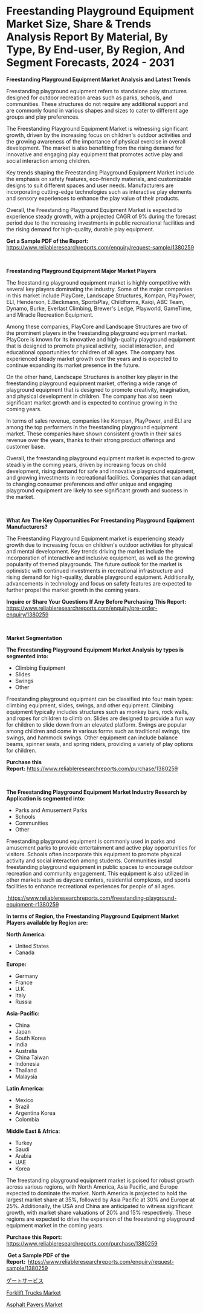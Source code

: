 <p><h1>Freestanding Playground Equipment Market Size, Share & Trends Analysis Report By Material, By Type, By End-user, By Region, And Segment Forecasts, 2024 - 2031</h1></p><p><strong>Freestanding Playground Equipment Market Analysis and Latest Trends</strong></p>
<p><p>Freestanding playground equipment refers to standalone play structures designed for outdoor recreation areas such as parks, schools, and communities. These structures do not require any additional support and are commonly found in various shapes and sizes to cater to different age groups and play preferences.</p><p>The Freestanding Playground Equipment Market is witnessing significant growth, driven by the increasing focus on children's outdoor activities and the growing awareness of the importance of physical exercise in overall development. The market is also benefiting from the rising demand for innovative and engaging play equipment that promotes active play and social interaction among children.</p><p>Key trends shaping the Freestanding Playground Equipment Market include the emphasis on safety features, eco-friendly materials, and customizable designs to suit different spaces and user needs. Manufacturers are incorporating cutting-edge technologies such as interactive play elements and sensory experiences to enhance the play value of their products.</p><p>Overall, the Freestanding Playground Equipment Market is expected to experience steady growth, with a projected CAGR of 9% during the forecast period due to the increasing investments in public recreational facilities and the rising demand for high-quality, durable play equipment.</p></p>
<p><strong>Get a Sample PDF of the Report:&nbsp;</strong> <a href="https://www.reliableresearchreports.com/enquiry/request-sample/1380259">https://www.reliableresearchreports.com/enquiry/request-sample/1380259</a></p>
<p>&nbsp;</p>
<p><strong>Freestanding Playground Equipment Major Market Players</strong></p>
<p><p>The freestanding playground equipment market is highly competitive with several key players dominating the industry. Some of the major companies in this market include PlayCore, Landscape Structures, Kompan, PlayPower, ELI, Henderson, E.Beckmann, SportsPlay, Childforms, Kaiqi, ABC Team, Dynamo, Burke, Everlast Climbing, Brewer's Ledge, Playworld, GameTime, and Miracle Recreation Equipment.</p><p>Among these companies, PlayCore and Landscape Structures are two of the prominent players in the freestanding playground equipment market. PlayCore is known for its innovative and high-quality playground equipment that is designed to promote physical activity, social interaction, and educational opportunities for children of all ages. The company has experienced steady market growth over the years and is expected to continue expanding its market presence in the future.</p><p>On the other hand, Landscape Structures is another key player in the freestanding playground equipment market, offering a wide range of playground equipment that is designed to promote creativity, imagination, and physical development in children. The company has also seen significant market growth and is expected to continue growing in the coming years.</p><p>In terms of sales revenue, companies like Kompan, PlayPower, and ELI are among the top performers in the freestanding playground equipment market. These companies have shown consistent growth in their sales revenue over the years, thanks to their strong product offerings and customer base.</p><p>Overall, the freestanding playground equipment market is expected to grow steadily in the coming years, driven by increasing focus on child development, rising demand for safe and innovative playground equipment, and growing investments in recreational facilities. Companies that can adapt to changing consumer preferences and offer unique and engaging playground equipment are likely to see significant growth and success in the market.</p></p>
<p>&nbsp;</p>
<p><strong>What Are The Key Opportunities For Freestanding Playground Equipment Manufacturers?</strong></p>
<p><p>The Freestanding Playground Equipment market is experiencing steady growth due to increasing focus on children's outdoor activities for physical and mental development. Key trends driving the market include the incorporation of interactive and inclusive equipment, as well as the growing popularity of themed playgrounds. The future outlook for the market is optimistic with continued investments in recreational infrastructure and rising demand for high-quality, durable playground equipment. Additionally, advancements in technology and focus on safety features are expected to further propel the market growth in the coming years.</p></p>
<p><strong>Inquire or Share Your Questions If Any Before Purchasing This Report:</strong> <a href="https://www.reliableresearchreports.com/enquiry/pre-order-enquiry/1380259">https://www.reliableresearchreports.com/enquiry/pre-order-enquiry/1380259</a></p>
<p>&nbsp;</p>
<p><strong>Market Segmentation</strong></p>
<p><strong>The Freestanding Playground Equipment Market Analysis by types is segmented into:</strong></p>
<p><ul><li>Climbing Equipment</li><li>Slides</li><li>Swings</li><li>Other</li></ul></p>
<p><p>Freestanding playground equipment can be classified into four main types: climbing equipment, slides, swings, and other equipment. Climbing equipment typically includes structures such as monkey bars, rock walls, and ropes for children to climb on. Slides are designed to provide a fun way for children to slide down from an elevated platform. Swings are popular among children and come in various forms such as traditional swings, tire swings, and hammock swings. Other equipment can include balance beams, spinner seats, and spring riders, providing a variety of play options for children.</p></p>
<p><strong>Purchase this Report:&nbsp;</strong><a href="https://www.reliableresearchreports.com/purchase/1380259">https://www.reliableresearchreports.com/purchase/1380259</a></p>
<p>&nbsp;</p>
<p><strong>The Freestanding Playground Equipment Market Industry Research by Application is segmented into:</strong></p>
<p><ul><li>Parks and Amusement Parks</li><li>Schools</li><li>Communities</li><li>Other</li></ul></p>
<p><p>Freestanding playground equipment is commonly used in parks and amusement parks to provide entertainment and active play opportunities for visitors. Schools often incorporate this equipment to promote physical activity and social interaction among students. Communities install freestanding playground equipment in public spaces to encourage outdoor recreation and community engagement. This equipment is also utilized in other markets such as daycare centers, residential complexes, and sports facilities to enhance recreational experiences for people of all ages.</p></p>
<p><a href="https://www.reliableresearchreports.com/freestanding-playground-equipment-r1380259">&nbsp;https://www.reliableresearchreports.com/freestanding-playground-equipment-r1380259</a></p>
<p><strong>In terms of Region, the Freestanding Playground Equipment Market Players available by Region are:</strong></p>
<p>
    <p> <strong> North America: </strong>
        <ul>
            <li>United States</li>
            <li>Canada</li>
        </ul>
        </p> 
    <p> <strong> Europe: </strong>
        <ul>
            <li>Germany</li>
            <li>France</li>
            <li>U.K.</li>
            <li>Italy</li>
            <li>Russia</li>
        </ul>
        </p> 
    <p> <strong> Asia-Pacific: </strong>
        <ul>
            <li>China</li>
            <li>Japan</li>
            <li>South Korea</li>
            <li>India</li>
            <li>Australia</li>
            <li>China Taiwan</li>
            <li>Indonesia</li>
            <li>Thailand</li>
            <li>Malaysia</li>
        </ul>
        </p> 
    <p> <strong> Latin America: </strong>
        <ul>
            <li>Mexico</li>
            <li>Brazil</li>
            <li>Argentina Korea</li>
            <li>Colombia</li>
        </ul>
        </p> 
    <p> <strong> Middle East & Africa: </strong>
        <ul>
            <li>Turkey</li>
            <li>Saudi</li>
            <li>Arabia</li>
            <li>UAE</li>
            <li>Korea</li>
        </ul>
    </p>
    </p>
<p><p>The freestanding playground equipment market is poised for robust growth across various regions, with North America, Asia Pacific, and Europe expected to dominate the market. North America is projected to hold the largest market share at 35%, followed by Asia Pacific at 30% and Europe at 25%. Additionally, the USA and China are anticipated to witness significant growth, with market share valuations of 20% and 15% respectively. These regions are expected to drive the expansion of the freestanding playground equipment market in the coming years.</p></p>
<p><strong>Purchase this Report: </strong><a href="https://www.reliableresearchreports.com/purchase/1380259">https://www.reliableresearchreports.com/purchase/1380259</a></p>
<p>&nbsp;<strong>Get a Sample PDF of the Report:&nbsp;&nbsp;</strong><a href="https://www.reliableresearchreports.com/enquiry/request-sample/1380259">https://www.reliableresearchreports.com/enquiry/request-sample/1380259</a></p>
<p><strong></strong></p>
<p><p><a href="https://github.com/tanyaali3/Market-Research-Report-List-1/blob/main/608410938827.md">ゲートサービス</a></p><p><a href="https://github.com/Airanohannonzb68e5pb53oc1/Market-Research-Report-List-2/blob/main/forklift-trucks-market.md">Forklift Trucks Market</a></p><p><a href="https://github.com/ChiragRP21/Market-Research-Report-List-4/blob/main/asphalt-pavers-market.md">Asphalt Pavers Market</a></p></p>